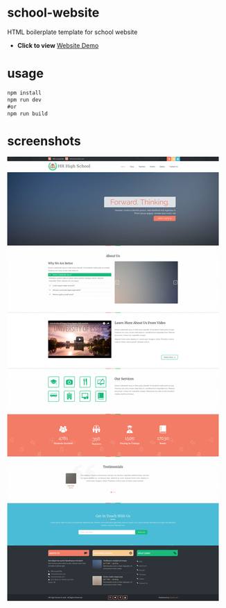 # school-website
HTML boilerplate template for school website


- **Click to view** [Website Demo](http://#!)

# usage
    npm install
    npm run dev
    #or
    npm run build

# screenshots

![Landing Page](src/screenshots/1.png)
